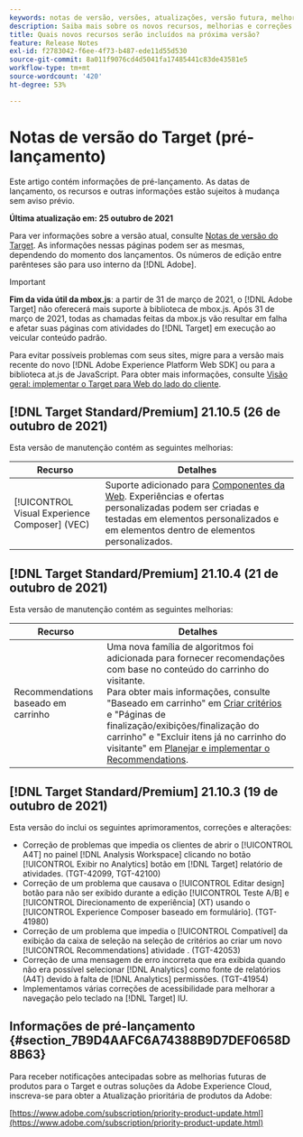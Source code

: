 ```yaml
---
keywords: notas de versão, versões, atualizações, versão futura, melhorias, novos recursos, correções, atualizações, pré-lançamento
description: Saiba mais sobre os novos recursos, melhorias e correções incluídos na próxima versão do Adobe Target, incluindo SDKs, APIs e bibliotecas JavaScript.
title: Quais novos recursos serão incluídos na próxima versão?
feature: Release Notes
exl-id: f2783042-f6ee-4f73-b487-ede11d55d530
source-git-commit: 8a011f9076cd4d5041fa17485441c83de43581e5
workflow-type: tm+mt
source-wordcount: '420'
ht-degree: 53%

---
```


# Notas de versão do Target (pré-lançamento)

Este artigo contém informações de pré-lançamento. As datas de lançamento, os recursos e outras informações estão sujeitos à mudança sem aviso prévio.

**Última atualização em: 25 outubro de 2021**

Para ver informações sobre a versão atual, consulte [Notas de versão do Target](release-notes.md). As informações nessas páginas podem ser as mesmas, dependendo do momento dos lançamentos. Os números de edição entre parênteses são para uso interno da [!DNL Adobe].

>[!IMPORTANT]
>
>**Fim da vida útil da mbox.js**: a partir de 31 de março de 2021, o [!DNL Adobe Target] não oferecerá mais suporte à biblioteca de mbox.js. Após 31 de março de 2021, todas as chamadas feitas da mbox.js vão resultar em falha e afetar suas páginas com atividades do [!DNL Target] em execução ao veicular conteúdo padrão.
>
>Para evitar possíveis problemas com seus sites, migre para a versão mais recente do novo [!DNL Adobe Experience Platform Web SDK] ou para a biblioteca at.js de JavaScript. Para obter mais informações, consulte [Visão geral: implementar o Target para Web do lado do cliente](/help/c-implementing-target/c-implementing-target-for-client-side-web/implement-target-for-client-side-web.md).

## [!DNL Target Standard/Premium] 21.10.5 (26 de outubro de 2021)

Esta versão de manutenção contém as seguintes melhorias:

| Recurso | Detalhes |
| --- | --- |
| [!UICONTROL Visual Experience Composer] (VEC) | Suporte adicionado para [Componentes da Web](https://developer.mozilla.org/en-US/docs/Web/Web_Components). Experiências e ofertas personalizadas podem ser criadas e testadas em elementos personalizados e em elementos dentro de elementos personalizados. |

## [!DNL Target Standard/Premium] 21.10.4 (21 de outubro de 2021)

Esta versão de manutenção contém as seguintes melhorias:

| Recurso | Detalhes |
| --- | --- |
| Recommendations baseado em carrinho | Uma nova família de algoritmos foi adicionada para fornecer recomendações com base no conteúdo do carrinho do visitante.<br>Para obter mais informações, consulte &quot;Baseado em carrinho&quot; em [Criar critérios](/help/c-recommendations/c-algorithms/create-new-algorithm.md) e &quot;Páginas de finalização/exibições/finalização do carrinho&quot; e &quot;Excluir itens já no carrinho do visitante&quot; em [Planejar e implementar o Recommendations](/help/c-recommendations/plan-implement.md). |

## [!DNL Target Standard/Premium] 21.10.3 (19 de outubro de 2021)

Esta versão do inclui os seguintes aprimoramentos, correções e alterações:

* Correção de problemas que impedia os clientes de abrir o [!UICONTROL A4T] no painel [!DNL Analysis Workspace] clicando no botão [!UICONTROL Exibir no Analytics] botão em [!DNL Target] relatório de atividades. (TGT-42099, TGT-42100)
* Correção de um problema que causava o [!UICONTROL Editar design] botão para não ser exibido durante a edição [!UICONTROL Teste A/B] e [!UICONTROL Direcionamento de experiência] (XT) usando o [!UICONTROL Experience Composer baseado em formulário]. (TGT-41980)
* Correção de um problema que impedia o [!UICONTROL Compatível] da exibição da caixa de seleção na seleção de critérios ao criar um novo [!UICONTROL Recommendations] atividade . (TGT-42053)
* Correção de uma mensagem de erro incorreta que era exibida quando não era possível selecionar [!DNL Analytics] como fonte de relatórios (A4T) devido à falta de [!DNL Analytics] permissões. (TGT-41954)
* Implementamos várias correções de acessibilidade para melhorar a navegação pelo teclado na [!DNL Target] IU.

## Informações de pré-lançamento {#section_7B9D4AAFC6A74388B9D7DEF0658D8B63}

Para receber notificações antecipadas sobre as melhorias futuras de produtos para o Target e outras soluções da Adobe Experience Cloud, inscreva-se para obter a Atualização prioritária de produtos da Adobe:

[https://www.adobe.com/subscription/priority-product-update.html](https://www.adobe.com/subscription/priority-product-update.html)
